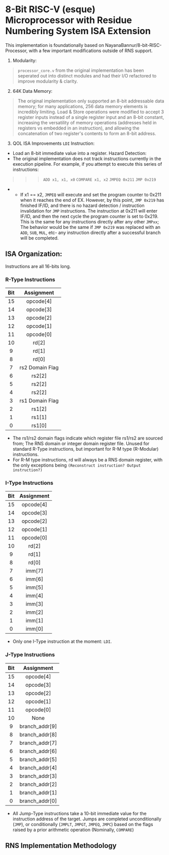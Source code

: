 # 8-Bit RISC-V (esque) Microprocessor with Residue Numbering System ISA Extension

This implementation is foundationally based on NayanaBannur/8-bit-RISC-Processor, with a few important modifications outside of RNS support.
1) Modularity:
> `processor_core.v` from the original implementation has been seperated out into distinct modules and had their I/O refactored to improve modularity & clarity. 

2) 64K Data Memory:
> The original implementation only supported an 8-bit addressable data memory; for many applications, 256 data memory elements is incredibly limiting. Load & Store operations were modified to accept 3 register inputs instead of a single register input and an 8-bit constant, increasing the versatility of memory operations (addresses held in registers vs embedded in an instruction), and allowing the concatenation of two register's contents to form an 8-bit address. 

3) QOL ISA Improvements
`LDI` Instruction:
- Load an 8-bit immediate value into a register.
Hazard Detection:
- The original implementation does not track instructions currently in the execution pipeline. For example, if you attempt to execute this series of instructions:
>>>  `ADD x1, x1, x0`
   `COMPARE x1, x2`
   `JMPEQ 0x211`
   `JMP 0x219`
- - If x1 == x2, `JMPEQ` will execute and set the program counter to 0x211 when it reaches the end of EX. However, by this point, `JMP 0x219` has finished IF/ID, and there is no hazard detection / instruction invalidation for `JMP` instructions. The instruction at 0x211 will enter IF/ID, and then the next cycle the program counter is set to 0x219. This is the same for any instructions directly after any other `JMPxx`; The behavior would be the same if `JMP 0x219` was replaced with an `ADD`, `SUB`, `MUL`, etc- any instruction directly after a successful branch will be completed.

## ISA Organization:
Instructions are all 16-bits long. 
### R-Type Instructions
| Bit   | Assignment      |
| :---: | :-------------: |
| 15    | opcode[4]       |
| 14    | opcode[3]       |
| 13    | opcode[2]       |
| 12    | opcode[1]       |
| 11    | opcode[0]       |
| 10    | rd[2]           |
|  9    | rd[1]           |
|  8    | rd[0]           |
|  7    | rs2 Domain Flag |
|  6    | rs2[2]          |
|  5    | rs2[2]          |
|  4    | rs2[2]          |
|  3    | rs1 Domain Flag |
|  2    | rs1[2]          |
|  1    | rs1[1]          |
|  0    | rs1[0]          |

- The rs1/rs2 domain flags indicate which register file rs1/rs2 are sourced from; The RNS domain or integer domain register file. Unused for standard R-Type instructions, but important for R-M type (R-Modular) instructions.
- For R-M type instructions, rd will always be a RNS domain register, with the only exceptions being `(Reconstruct instruction? Output instruction?)`


### I-Type Instructions
| Bit   | Assignment      |
| :---: | :-------------: |
| 15    | opcode[4]       |
| 14    | opcode[3]       |
| 13    | opcode[2]       |
| 12    | opcode[1]       |
| 11    | opcode[0]       |
| 10    | rd[2]           |
|  9    | rd[1]           |
|  8    | rd[0]           |
|  7    | imm[7]          |
|  6    | imm[6]          |
|  5    | imm[5]          |
|  4    | imm[4]          |
|  3    | imm[3]          |
|  2    | imm[2]          |
|  1    | imm[1]          |
|  0    | imm[0]          |

- Only one I-Type instruction at the moment: `LDI`.

### J-Type Instructions
| Bit   | Assignment      |
| :---: | :-------------: |
| 15    | opcode[4]       |
| 14    | opcode[3]       |
| 13    | opcode[2]       |
| 12    | opcode[1]       |
| 11    | opcode[0]       |
| 10    | None            |
|  9    | branch_addr[9]  |
|  8    | branch_addr[8]  |
|  7    | branch_addr[7]  |
|  6    | branch_addr[6]  |
|  5    | branch_addr[5]  |
|  4    | branch_addr[4]  |
|  3    | branch_addr[3]  |
|  2    | branch_addr[2]  |
|  1    | branch_addr[1]  |
|  0    | branch_addr[0]  |

- All Jump-Type instructions take a 10-bit immediate value for the instruction address of the target. Jumps are completed unconditionally (`JMP`), or conditionally (`JMPLT`, `JMPGT`, `JMPEQ`, `JMPC`) based on the flags raised by a prior arithmetic operation (Nominally, `COMPARE`)




## RNS Implementation Methodology
